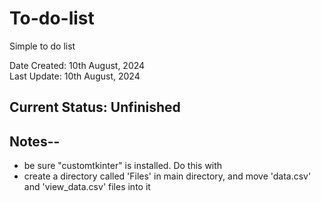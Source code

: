 # To-do-list
Simple to do list  

Date Created: 10th August, 2024  
Last Update: 10th August, 2024  

## Current Status: Unfinished

## Notes--
- be sure "customtkinter" is installed. Do this with
- create a directory called 'Files' in main directory, and move 'data.csv' and 'view_data.csv' files into it
